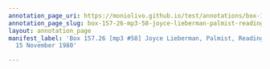 ```yaml
---
annotation_page_uri: https://moniolivo.github.io/test/annotations/box-157-26-mp3-58-joyce-lieberman-palmist-reading-of-gloria-15-november-1980-canvas-1-travel-scholarship.json
annotation_page_slug: box-157-26-mp3-58-joyce-lieberman-palmist-reading-of-gloria-15-november-1980-canvas-1-travel-scholarship
layout: annotation_page
manifest_label: 'Box 157.26 [mp3 #58] Joyce Lieberman, Palmist, Reading of Gloria,
  15 November 1980'

---
```

